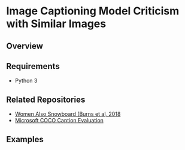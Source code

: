 # Image Captioning Model Criticism with Similar Images

## Overview 

## Requirements
* Python 3

## Related Repositories
* [Women Also Snowboard (Burns et al, 2018](https://github.com/kayburns/women-snowboard/)
* [Microsoft COCO Caption Evaluation](https://github.com/salaniz/pycocoevalcap)

## Examples 
